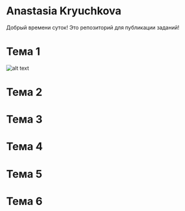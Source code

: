 # Anastasia Kryuchkova

Добрый времени суток! Это репозиторий для публикации заданий!

# Тема 1
![alt text](https://github.com/nestessia/nestessia.github.io/blob/main/ИСР%201.2%20Крючкова%20А.С%202.1.jpg?raw=true)

# Тема 2


# Тема 3


# Тема 4


# Тема 5


# Тема 6



